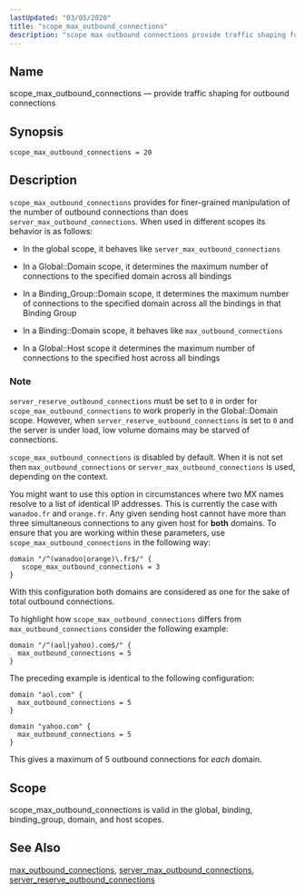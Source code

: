 ```yaml
---
lastUpdated: "03/05/2020"
title: "scope_max_outbound_connections"
description: "scope max outbound connections provide traffic shaping for outbound connections scope max outbound connections 20 scope max outbound connections provides for finer grained manipulation of the number of outbound connections than does server max outbound connections When used in different scopes its behavior is as follows In the global scope..."
---
```


<a name="conf.ref.scope_max_outbound_connections"></a> 
## Name

scope_max_outbound_connections — provide traffic shaping for outbound connections

## Synopsis

`scope_max_outbound_connections = 20`

<a name="idp26308336"></a> 
## Description

`scope_max_outbound_connections` provides for finer-grained manipulation of the number of outbound connections than does `server_max_outbound_connections`. When used in different scopes its behavior is as follows:

*   In the global scope, it behaves like `server_max_outbound_connections`

*   In a Global::Domain scope, it determines the maximum number of connections to the specified domain across all bindings

*   In a Binding_Group::Domain scope, it determines the maximum number of connections to the specified domain across all the bindings in that Binding Group

*   In a Binding::Domain scope, it behaves like `max_outbound_connections`

*   In a Global::Host scope it determines the maximum number of connections to the specified host across all bindings

### Note

`server_reserve_outbound_connections` must be set to `0` in order for `scope_max_outbound_connections` to work properly in the Global::Domain scope. However, when `server_reserve_outbound_connections` is set to `0` and the server is under load, low volume domains may be starved of connections.

`scope_max_outbound_connections` is disabled by default. When it is not set then `max_outbound_connections` or `server_max_outbound_connections` is used, depending on the context.

You might want to use this option in circumstances where two MX names resolve to a list of identical IP addresses. This is currently the case with `wanadoo.fr` and `orange.fr`. Any given sending host cannot have more than three simultaneous connections to any given host for **both** domains. To ensure that you are working within these parameters, use `scope_max_outbound_connections` in the following way:

```
domain "/^(wanadoo|orange)\.fr$/" {
   scope_max_outbound_connections = 3
}
```

With this configuration both domains are considered as one for the sake of total outbound connections.

To highlight how `scope_max_outbound_connections` differs from `max_outbound_connections` consider the following example:

```
domain "/^(aol|yahoo).com$/" {
  max_outbound_connections = 5
}
```

The preceding example is identical to the following configuration:

```
domain "aol.com" {
  max_outbound_connections = 5
}

domain "yahoo.com" {
  max_outbound_connections = 5
}
```

This gives a maximum of 5 outbound connections for *each* domain.

<a name="idp26331008"></a> 
## Scope

scope_max_outbound_connections is valid in the global, binding, binding_group, domain, and host scopes.

<a name="idp26332912"></a> 
## See Also

[max_outbound_connections](/momentum/4/config/ref-max-outbound-connections), [server_max_outbound_connections](/momentum/4/config/ref-server-max-outbound-connections), [server_reserve_outbound_connections](/momentum/4/config/ref-server-reserve-outbound-connections)